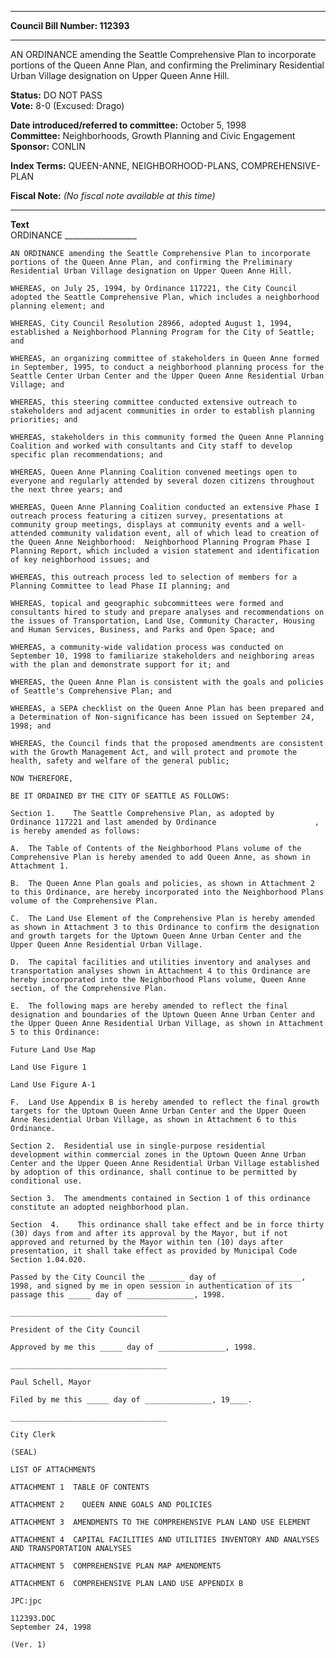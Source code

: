 * * * * *  
  
**Council Bill Number: [](#h0)[](#h2)112393**  
  
* * * * *  
  
AN ORDINANCE amending the Seattle Comprehensive Plan to incorporate portions of the Queen Anne Plan, and confirming the Preliminary Residential Urban Village designation on Upper Queen Anne Hill.  
  
**Status:** DO NOT PASS   
**Vote:** 8-0 (Excused: Drago)   
  
**Date introduced/referred to committee:** October 5, 1998   
**Committee:** Neighborhoods, Growth Planning and Civic Engagement   
**Sponsor:** CONLIN   
  
**Index Terms:** QUEEN-ANNE, NEIGHBORHOOD-PLANS, COMPREHENSIVE-PLAN  
  
**Fiscal Note:** *(No fiscal note available at this time)*  
  
* * * * *  
  
**Text**  
    ORDINANCE __________________  
  
    AN ORDINANCE amending the Seattle Comprehensive Plan to incorporate  
    portions of the Queen Anne Plan, and confirming the Preliminary  
    Residential Urban Village designation on Upper Queen Anne Hill.  
  
    WHEREAS, on July 25, 1994, by Ordinance 117221, the City Council  
    adopted the Seattle Comprehensive Plan, which includes a neighborhood  
    planning element; and  
  
    WHEREAS, City Council Resolution 28966, adopted August 1, 1994,  
    established a Neighborhood Planning Program for the City of Seattle;  
    and  
  
    WHEREAS, an organizing committee of stakeholders in Queen Anne formed  
    in September, 1995, to conduct a neighborhood planning process for the  
    Seattle Center Urban Center and the Upper Queen Anne Residential Urban  
    Village; and  
  
    WHEREAS, this steering committee conducted extensive outreach to  
    stakeholders and adjacent communities in order to establish planning  
    priorities; and  
  
    WHEREAS, stakeholders in this community formed the Queen Anne Planning  
    Coalition and worked with consultants and City staff to develop  
    specific plan recommendations; and  
  
    WHEREAS, Queen Anne Planning Coalition convened meetings open to  
    everyone and regularly attended by several dozen citizens throughout  
    the next three years; and  
  
    WHEREAS, Queen Anne Planning Coalition conducted an extensive Phase I  
    outreach process featuring a citizen survey, presentations at  
    community group meetings, displays at community events and a well-  
    attended community validation event, all of which lead to creation of  
    the Queen Anne Neighborhood:  Neighborhood Planning Program Phase I  
    Planning Report, which included a vision statement and identification  
    of key neighborhood issues; and  
  
    WHEREAS, this outreach process led to selection of members for a  
    Planning Committee to lead Phase II planning; and  
  
    WHEREAS, topical and geographic subcommittees were formed and  
    consultants hired to study and prepare analyses and recommendations on  
    the issues of Transportation, Land Use, Community Character, Housing  
    and Human Services, Business, and Parks and Open Space; and  
  
    WHEREAS, a community-wide validation process was conducted on  
    September 10, 1998 to familiarize stakeholders and neighboring areas  
    with the plan and demonstrate support for it; and  
  
    WHEREAS, the Queen Anne Plan is consistent with the goals and policies  
    of Seattle's Comprehensive Plan; and  
  
    WHEREAS, a SEPA checklist on the Queen Anne Plan has been prepared and  
    a Determination of Non-significance has been issued on September 24,  
    1998; and  
  
    WHEREAS, the Council finds that the proposed amendments are consistent  
    with the Growth Management Act, and will protect and promote the  
    health, safety and welfare of the general public;  
  
    NOW THEREFORE,  
  
    BE IT ORDAINED BY THE CITY OF SEATTLE AS FOLLOWS:  
  
    Section 1.    The Seattle Comprehensive Plan, as adopted by  
    Ordinance 117221 and last amended by Ordinance                      ,  
    is hereby amended as follows:  
  
    A.  The Table of Contents of the Neighborhood Plans volume of the  
    Comprehensive Plan is hereby amended to add Queen Anne, as shown in  
    Attachment 1.  
  
    B.  The Queen Anne Plan goals and policies, as shown in Attachment 2  
    to this Ordinance, are hereby incorporated into the Neighborhood Plans  
    volume of the Comprehensive Plan.  
  
    C.  The Land Use Element of the Comprehensive Plan is hereby amended  
    as shown in Attachment 3 to this Ordinance to confirm the designation  
    and growth targets for the Uptown Queen Anne Urban Center and the  
    Upper Queen Anne Residential Urban Village.  
  
    D.  The capital facilities and utilities inventory and analyses and  
    transportation analyses shown in Attachment 4 to this Ordinance are  
    hereby incorporated into the Neighborhood Plans volume, Queen Anne  
    section, of the Comprehensive Plan.  
  
    E.  The following maps are hereby amended to reflect the final  
    designation and boundaries of the Uptown Queen Anne Urban Center and  
    the Upper Queen Anne Residential Urban Village, as shown in Attachment  
    5 to this Ordinance:  
  
    Future Land Use Map  
  
    Land Use Figure 1  
  
    Land Use Figure A-1  
  
    F.  Land Use Appendix B is hereby amended to reflect the final growth  
    targets for the Uptown Queen Anne Urban Center and the Upper Queen  
    Anne Residential Urban Village, as shown in Attachment 6 to this  
    Ordinance.  
  
    Section 2.  Residential use in single-purpose residential  
    development within commercial zones in the Uptown Queen Anne Urban  
    Center and the Upper Queen Anne Residential Urban Village established  
    by adoption of this ordinance, shall continue to be permitted by  
    conditional use.  
  
    Section 3.  The amendments contained in Section 1 of this ordinance  
    constitute an adopted neighborhood plan.  
  
    Section  4.    This ordinance shall take effect and be in force thirty  
    (30) days from and after its approval by the Mayor, but if not  
    approved and returned by the Mayor within ten (10) days after  
    presentation, it shall take effect as provided by Municipal Code  
    Section 1.04.020.  
  
    Passed by the City Council the ________ day of __________________,  
    1998, and signed by me in open session in authentication of its  
    passage this _____ day of _______________, 1998.  
  
    ___________________________________  
  
    President of the City Council  
  
    Approved by me this _____ day of _______________, 1998.  
  
    ___________________________________  
  
    Paul Schell, Mayor  
  
    Filed by me this _____ day of _______________, 19____.  
  
    ___________________________________  
  
    City Clerk  
  
    (SEAL)  
  
    LIST OF ATTACHMENTS  
  
    ATTACHMENT 1  TABLE OF CONTENTS  
  
    ATTACHMENT 2    QUEEN ANNE GOALS AND POLICIES  
  
    ATTACHMENT 3  AMENDMENTS TO THE COMPREHENSIVE PLAN LAND USE ELEMENT  
  
    ATTACHMENT 4  CAPITAL FACILITIES AND UTILITIES INVENTORY AND ANALYSES  
    AND TRANSPORTATION ANALYSES  
  
    ATTACHMENT 5  COMPREHENSIVE PLAN MAP AMENDMENTS  
  
    ATTACHMENT 6  COMPREHENSIVE PLAN LAND USE APPENDIX B  
  
    JPC:jpc  
  
    112393.DOC  
    September 24, 1998  
  
    (Ver. 1)  
